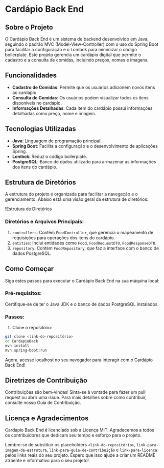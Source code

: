 # Cardápio Back End

## Sobre o Projeto
O Cardápio Back End é um sistema de backend desenvolvido em Java, seguindo o padrão MVC (Model-View-Controller) com o uso do Spring Boot para facilitar a configuração e o Lombok para minimizar o código boilerplate. Este projeto gerencia um cardápio digital que permite o cadastro e a consulta de comidas, incluindo preços, nomes e imagens.

## Funcionalidades
- **Cadastro de Comidas**: Permite que os usuários adicionem novos itens ao cardápio.
- **Consulta de Comidas**: Os usuários podem visualizar todos os itens disponíveis no cardápio.
- **Informações Detalhadas**: Cada item do cardápio possui informações detalhadas como preço, nome e imagem.

## Tecnologias Utilizadas
- **Java**: Linguagem de programação principal.
- **Spring Boot**: Facilita a configuração e o desenvolvimento de aplicações Spring.
- **Lombok**: Reduz o código boilerplate.
- **PostgreSQL**: Banco de dados utilizado para armazenar as informações dos itens do cardápio.

## Estrutura de Diretórios
A estrutura do projeto é organizada para facilitar a navegação e o gerenciamento. Abaixo está uma visão geral da estrutura de diretórios:

!Estrutura de Diretórios

### Diretórios e Arquivos Principais:
1. `controllers`: Contém `FoodController`, que gerencia o mapeamento de requisições para operações dos itens do cardápio.
2. `entities`: Inclui entidades como `Food`, `FoodRequestDTO`, `FoodResponseDTO`.
3. `repository`: Contém `FoodRepository`, que faz a interface com o banco de dados PostgreSQL.

## Como Começar
Siga estes passos para executar o Cardápio Back End na sua máquina local:

### Pré-requisitos:
Certifique-se de ter o Java JDK e o banco de dados PostgreSQL instalados.

### Passos:
1. Clone o repositório:
```bash
git clone <link-do-repositório>
cd CardapioBack
mvn install
mvn spring-boot:run
```
Agora, acesse localhost no seu navegador para interagir com o Cardápio Back End!

## Diretrizes de Contribuição
Contribuições são bem-vindas! Sinta-se à vontade para fazer um pull request ou abrir uma issue.
Para mais detalhes sobre como contribuir, consulte nosso Guia de Contribuição.

## Licença e Agradecimentos
Cardapio Back End é licenciado sob a Licença MIT. Agradecemos a todos os contribuidores que dedicam seu tempo e esforço para o projeto.


Lembre-se de substituir os placeholders `<link-do-repositório>`, `link-para-imagem-da-estrutura`, `link-para-guia-de-contribuição` e `link-para-licença` pelos links reais do seu projeto. Espero que isso ajude a criar um README atraente e informativo para o seu projeto!
